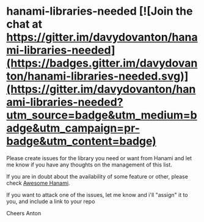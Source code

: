 # hanami-libraries-needed [![Join the chat at https://gitter.im/davydovanton/hanami-libraries-needed](https://badges.gitter.im/davydovanton/hanami-libraries-needed.svg)](https://gitter.im/davydovanton/hanami-libraries-needed?utm_source=badge&utm_medium=badge&utm_campaign=pr-badge&utm_content=badge)

Please create issues for the library you need or want from Hanami and let me know if you have any thoughts on the management of this list.

If you are in doubt about the availability of some feature or other, please check
[Awesome Hanami](https://github.com/davydvoanton/awesome-hanami).

If you want to attack one of the issues, let me know and i'll "assign" it to you, and include a link to your repo

Cheers Anton
